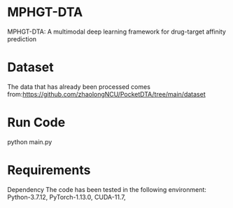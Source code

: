 # MPHGT-DTA
MPHGT-DTA: A multimodal deep learning framework for drug-target affinity prediction
# Dataset
The data that has already been processed comes from:https://github.com/zhaolongNCU/PocketDTA/tree/main/dataset
# Run Code
python main.py
# Requirements
Dependency The code has been tested in the following environment: Python-3.7.12, PyTorch-1.13.0, CUDA-11.7,
